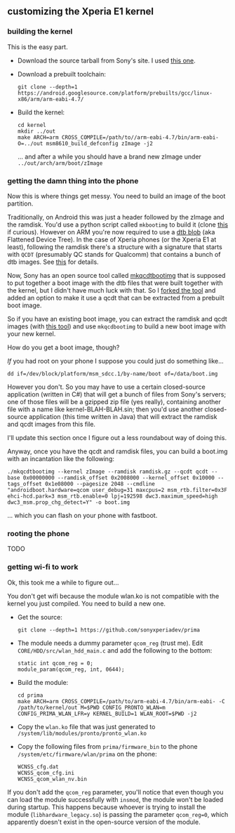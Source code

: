 ## customizing the Xperia E1 kernel

### building the kernel

This is the easy part.

*   Download the source tarball from Sony's site. I used [this one](http://developer.sonymobile.com/downloads/xperia-open-source-archives/open-source-archive-for-20-1-a-2-13-20-1-b-2-15-and-20-1-b-2-16/).

*   Download a prebuilt toolchain:

        git clone --depth=1 https://android.googlesource.com/platform/prebuilts/gcc/linux-x86/arm/arm-eabi-4.7/

*   Build the kernel:

        cd kernel
        mkdir ../out
        make ARCH=arm CROSS_COMPILE=/path/to//arm-eabi-4.7/bin/arm-eabi- O=../out msm8610_build_defconfig zImage -j2

    ... and after a while you should have a brand new zImage under `../out/arch/arm/boot/zImage`

### getting the damn thing into the phone

Now this is where things get messy. You need to build an image of the boot partition.

Traditionally, on Android this was just a header followed by the zImage and the ramdisk. You'd use a python script called `mkbootimg` to build it (clone [this](https://android.googlesource.com/platform/system/core) if curious). However on ARM you're now required to use a [dtb blob](http://elinux.org/Device_Tree) (aka Flattened Device Tree). In the case of Xperia phones (or the Xperia E1 at least), following the ramdisk there's a structure with a signature that starts with `QCDT` (presumably QC stands for Qualcomm) that contains a bunch of dtb images. See [this](https://raw.githubusercontent.com/sonyxperiadev/mkqcdtbootimg/master/dtbtool.txt) for details.

Now, Sony has an open source tool called [mkqcdtbootimg](https://github.com/sonyxperiadev/mkqcdtbootimg) that is supposed to put together a boot image with the dtb files that were built together with the kernel, but I didn't have much luck with that. So I [forked the tool](https://github.com/mpersano/mkqcdtbootimg) and added an option to make it use a qcdt that can be extracted from a prebuilt boot image.

So if you have an existing boot image, you can extract the ramdisk and qcdt images (with [this tool](https://github.com/mpersano/bootimg-tools/blob/master/split-bootimage.py)) and use `mkqcdbootimg` to build a new boot image with your new kernel.

How do you get a boot image, though?

*If* you had root on your phone I suppose you could just do something like...

    dd if=/dev/block/platform/msm_sdcc.1/by-name/boot of=/data/boot.img

However you don't. So you may have to use a certain closed-source application (written in C#) that will get a bunch of files from Sony's servers; one of those files will be a gzipped zip file (yes really), containing another file with a name like kernel-BLAH-BLAH.sin; then you'd use another closed-source application (this time written in Java) that will extract the ramdisk and qcdt images from this file.

I'll update this section once I figure out a less roundabout way of doing this.

Anyway, once you have the qcdt and ramdisk files, you can build a boot.img with an incantation like the following:

    ./mkqcdtbootimg --kernel zImage --ramdisk ramdisk.gz --qcdt qcdt --base 0x00000000 --ramdisk_offset 0x2008000 --kernel_offset 0x10000 --tags_offset 0x1e08000 --pagesize 2048 --cmdline "androidboot.hardware=qcom user_debug=31 maxcpus=2 msm_rtb.filter=0x3F ehci-hcd.park=3 msm_rtb.enable=0 lpj=192598 dwc3.maximum_speed=high dwc3_msm.prop_chg_detect=Y" -o boot.img

... which you can flash on your phone with fastboot.

### rooting the phone

TODO

### getting wi-fi to work

Ok, this took me a while to figure out...

You don't get wifi because the module wlan.ko is not compatible with the kernel you just compiled. You need to build a new one.

*   Get the source:

        git clone --depth=1 https://github.com/sonyxperiadev/prima

*   The module needs a dummy parameter `qcom_reg` (trust me). Edit `CORE/HDD/src/wlan_hdd_main.c` and add the following to the bottom:

        static int qcom_reg = 0;
        module_param(qcom_reg, int, 0644);

*   Build the module:

        cd prima
        make ARCH=arm CROSS_COMPILE=/path/to/arm-eabi-4.7/bin/arm-eabi- -C /path/to/kernel/out M=$PWD CONFIG_PRONTO_WLAN=m CONFIG_PRIMA_WLAN_LFR=y KERNEL_BUILD=1 WLAN_ROOT=$PWD -j2

*   Copy the `wlan.ko` file that was just generated to `/system/lib/modules/pronto/pronto_wlan.ko`

*   Copy the following files from `prima/firmware_bin` to the phone `/system/etc/firmware/wlan/prima` on the phone:

        WCNSS_cfg.dat
        WCNSS_qcom_cfg.ini
        WCNSS_qcom_wlan_nv.bin

If you don't add the `qcom_reg` parameter, you'll notice that even though you can load the module successfully with `insmod`, the module won't be loaded during startup. This happens because whoever is trying to install the module (`libhardware_legacy.so`) is passing the parameter `qcom_reg=0`, which apparently doesn't exist in the open-source version of the module.

